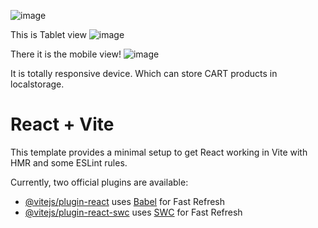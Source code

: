 ![image](https://github.com/user-attachments/assets/535537db-2441-456e-8c8a-6d4a462be913)



This is Tablet view
![image](https://github.com/user-attachments/assets/f89ba643-e3c9-4225-89a1-172ef0904b91)




There it is the mobile view!
![image](https://github.com/user-attachments/assets/42201f1e-9b84-4232-b601-6715f11f97a7)





It is totally responsive device. Which can store CART products in localstorage.

# React + Vite

This template provides a minimal setup to get React working in Vite with HMR and some ESLint rules.

Currently, two official plugins are available:

- [@vitejs/plugin-react](https://github.com/vitejs/vite-plugin-react/blob/main/packages/plugin-react/README.md) uses [Babel](https://babeljs.io/) for Fast Refresh
- [@vitejs/plugin-react-swc](https://github.com/vitejs/vite-plugin-react-swc) uses [SWC](https://swc.rs/) for Fast Refresh
